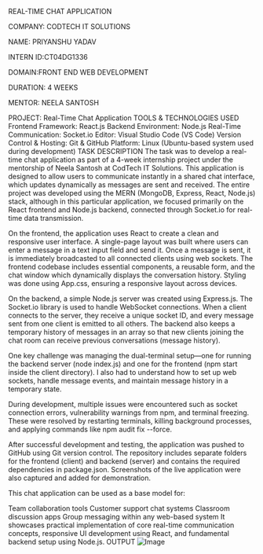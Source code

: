 REAL-TIME CHAT APPLICATION

COMPANY: CODTECH IT SOLUTIONS

NAME: PRIYANSHU YADAV

INTERN ID:CT04DG1336

DOMAIN:FRONT END WEB DEVELOPMENT

DURATION: 4 WEEKS

MENTOR: NEELA SANTOSH

PROJECT: Real-Time Chat Application TOOLS & TECHNOLOGIES USED Frontend Framework: React.js Backend Environment: Node.js Real-Time Communication: Socket.io Editor: Visual Studio Code (VS Code) Version Control & Hosting: Git & GitHub Platform: Linux (Ubuntu-based system used during development) TASK DESCRIPTION The task was to develop a real-time chat application as part of a 4-week internship project under the mentorship of Neela Santosh at CodTech IT Solutions. This application is designed to allow users to communicate instantly in a shared chat interface, which updates dynamically as messages are sent and received. The entire project was developed using the MERN (MongoDB, Express, React, Node.js) stack, although in this particular application, we focused primarily on the React frontend and Node.js backend, connected through Socket.io for real-time data transmission.

On the frontend, the application uses React to create a clean and responsive user interface. A single-page layout was built where users can enter a message in a text input field and send it. Once a message is sent, it is immediately broadcasted to all connected clients using web sockets. The frontend codebase includes essential components, a reusable form, and the chat window which dynamically displays the conversation history. Styling was done using App.css, ensuring a responsive layout across devices.

On the backend, a simple Node.js server was created using Express.js. The Socket.io library is used to handle WebSocket connections. When a client connects to the server, they receive a unique socket ID, and every message sent from one client is emitted to all others. The backend also keeps a temporary history of messages in an array so that new clients joining the chat room can receive previous conversations (message history).

One key challenge was managing the dual-terminal setup—one for running the backend server (node index.js) and one for the frontend (npm start inside the client directory). I also had to understand how to set up web sockets, handle message events, and maintain message history in a temporary state.

During development, multiple issues were encountered such as socket connection errors, vulnerability warnings from npm, and terminal freezing. These were resolved by restarting terminals, killing background processes, and applying commands like npm audit fix --force.

After successful development and testing, the application was pushed to GitHub using Git version control. The repository includes separate folders for the frontend (client) and backend (server) and contains the required dependencies in package.json. Screenshots of the live application were also captured and added for demonstration.

This chat application can be used as a base model for:

Team collaboration tools Customer support chat systems Classroom discussion apps Group messaging within any web-based system It showcases practical implementation of core real-time communication concepts, responsive UI development using React, and fundamental backend setup using Node.js. OUTPUT
![Image](https://github.com/user-attachments/assets/0e263c28-5c1d-4f78-bcf1-604ba7a9165f)
